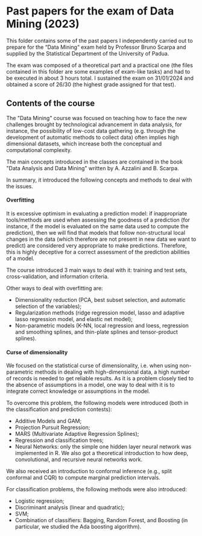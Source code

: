 # Past papers for the exam of Data Mining (2023)
This folder contains some of the past papers I independently carried out to prepare for the “Data Mining“ exam held by Professor Bruno Scarpa and supplied by the Statistical Department of the University of Padua.

The exam was composed of a theoretical part and a practical one (the files contained in this folder are some examples of exam-like tasks) and had to be executed in about 3 hours total. I sustained the exam on 31/01/2024 and obtained a score of 26/30 (the highest grade assigned for that test).

## Contents of the course
The "Data Mining" course was focused on teaching how to face the new challenges brought by technological advancement in data analysis, for instance, the possibility of low-cost data gathering (e.g. through the development of automatic methods to collect data) often implies high dimensional datasets, which increase both the conceptual and computational complexity.

The main concepts introduced in the classes are contained in the book "Data Analysis and Data Mining" written by A. Azzalini and B. Scarpa.

In summary, it introduced the following concepts and methods to deal with the issues.

#### Overfitting
It is excessive optimism in evaluating a prediction model: if inappropriate tools/methods are used when assessing the goodness of a prediction (for instance, if the model is evaluated on the same data used to compute the prediction), then we will find that models that follow non-structural local changes in the data (which therefore are not present in new data we want to predict) are considered very appropriate to make predictions. Therefore, this is highly deceptive for a correct assessment of the prediction abilities of a model.

The course introduced 3 main ways to deal with it: training and test sets, cross-validation, and information criteria.

Other ways to deal with overfitting are:

- Dimensionality reduction (PCA, best subset selection, and automatic selection of the variables);
- Regularization methods (ridge regression model, lasso and adaptive lasso regression model, and elastic net model);
- Non-parametric models (K-NN, local regression and loess, regression and smoothing splines, and thin-plate splines and tensor-product splines).

#### Curse of dimensionality
We focused on the statistical curse of dimensionality, i.e. when using non-parametric methods in dealing with high-dimensional data, a high number of records is needed to get reliable results. As it is a problem closely tied to the absence of assumptions in a model, one way to deal with it is to integrate correct knowledge or assumptions in the model.

To overcome this problem, the following models were introduced (both in the classification and prediction contests):

- Additive Models and GAM;
- Projection Pursuit Regression;
- MARS (Multivariate Adaptive Regression Splines);
- Regression and classification trees;
- Neural Networks: only the simple one hidden layer neural network was implemented in R. We also got a theoretical introduction to how deep, convolutional, and recursive neural networks work.

We also received an introduction to conformal inference (e.g., split conformal and CQR) to compute marginal prediction intervals.

For classification problems, the following methods were also introduced:

- Logistic regression;
- Discriminant analysis (linear and quadratic);
- SVM;
- Combination of classifiers: Bagging, Random Forest, and Boosting (in particular, we studied the Ada boosting algorithm).








